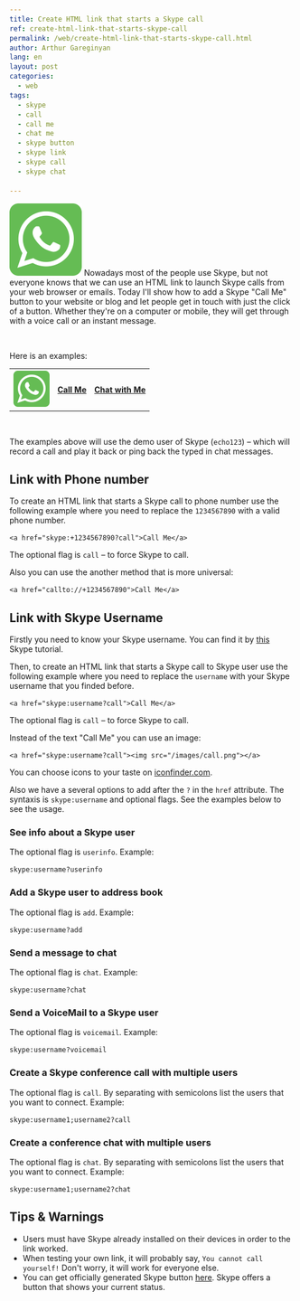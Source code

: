 ```yaml
---
title: Create HTML link that starts a Skype call
ref: create-html-link-that-starts-skype-call
permalink: /web/create-html-link-that-starts-skype-call.html
author: Arthur Gareginyan
lang: en
layout: post
categories:
  - web
tags:
  - skype
  - call
  - call me
  - chat me
  - skype button
  - skype link
  - skype call
  - skype chat

---
```


![thumb](/images/thumbnail/skype-call.png)
Nowadays most of the people use Skype, but not everyone knows that we can use an HTML link to launch Skype calls from your web browser or emails. Today I'll show how to add a Skype "Call Me" button to your website or blog and let people get in touch with just the click of a button. Whether they're on a computer or mobile, they will get through with a voice call or an instant message.

<br>

Here is an examples:

<table style="width:100%">
  <tr>
    <th><a href="skype:echo123?call"><img src="/images/call.png"></a></th>
    <th><a href="skype:echo123?call">Call Me</a></th> 
    <th><a href="skype:echo123?chat">Chat with Me</a></th>
  </tr>
</table>
<br>

The examples above will use the demo user of Skype (`echo123`) – which will record a call and play it back or ping back the typed in chat messages.


## Link with Phone number

To create an HTML link that starts a Skype call to phone number use the following example where you need to replace the `1234567890` with a valid phone number.

```
<a href="skype:+1234567890?call">Call Me</a>
```

The optional flag is `call` – to force Skype to call.

Also you can use the another method that is more universal:

```
<a href="callto://+1234567890">Call Me</a>
```


## Link with Skype Username

Firstly you need to know your Skype username. You can find it by [this](https://support.skype.com/en/faq/FA10858/what-s-my-skype-name) Skype tutorial.

Then, to create an HTML link that starts a Skype call to Skype user use the following example where you need to replace the `username` with your Skype username that you finded before.

```
<a href="skype:username?call">Call Me</a>
```

The optional flag is `call` – to force Skype to call.

Instead of the text "Call Me" you can use an image:

```
<a href="skype:username?call"><img src="/images/call.png"></a>
```

You can choose icons to your taste on [iconfinder.com](https://www.iconfinder.com/search/?q=call&ref=ArthurGareginyan).

Also we have a several options to add after the `?` in the `href` attribute. The syntaxis is `skype:username` and optional flags. See the examples below to see the usage.


### See info about a Skype user

The optional flag is `userinfo`. Example:

```
skype:username?userinfo
```

### Add a Skype user to address book

The optional flag is `add`. Example:

```
skype:username?add
```

### Send a message to chat

The optional flag is `chat`. Example:

```
skype:username?chat
```

### Send a VoiceMail to a Skype user

The optional flag is `voicemail`. Example:

```
skype:username?voicemail
```

### Create a Skype conference call with multiple users

The optional flag is `call`. By separating with semicolons list the users that you want to connect. Example:

```
skype:username1;username2?call
```

### Create a conference chat with multiple users

The optional flag is `chat`. By separating with semicolons list the users that you want to connect. Example:

```
skype:username1;username2?chat
```


## Tips & Warnings

* Users must have Skype already installed on their devices in order to the link worked.
* When testing your own link, it will probably say, `You cannot call yourself!` Don't worry, it will work for everyone else.
* You can get officially generated Skype button [here](https://www.skype.com/en/developer/create-contactme-buttons/). Skype offers a button that shows your current status.
